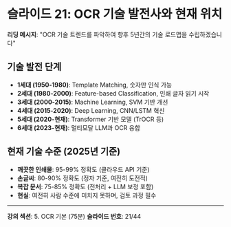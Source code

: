 # 슬라이드 21: OCR 기술 발전사와 현재 위치

**리딩 메시지**: "OCR 기술 트렌드를 파악하여 향후 5년간의 기술 로드맵을 수립하겠습니다"

## 기술 발전 단계

- **1세대 (1950-1980)**: Template Matching, 숫자만 인식 가능
- **2세대 (1980-2000)**: Feature-based Classification, 인쇄 글자 읽기 시작
- **3세대 (2000-2015)**: Machine Learning, SVM 기반 개선
- **4세대 (2015-2020)**: Deep Learning, CNN/LSTM 혁신
- **5세대 (2020-현재)**: Transformer 기반 모델 (TrOCR 등)
- **6세대 (2023-현재)**: 멀티모달 LLM과 OCR 융합

## 현재 기술 수준 (2025년 기준)

- **깨끗한 인쇄물**: 95-99% 정확도 (클라우드 API 기준)
- **손글씨**: 80-90% 정확도 (정자 기준, 여전히 도전적)
- **복잡 문서**: 75-85% 정확도 (전처리 + LLM 보정 포함)
- **현실**: 여전히 사람 수준에 미치지 못하며, 검토 과정 필수

---

**강의 섹션**: 5. OCR 기본 (75분)
**슬라이드 번호**: 21/44

